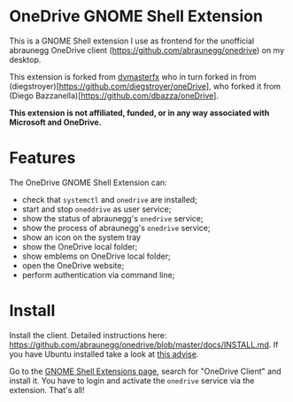 # OneDrive GNOME Shell Extension

This is a GNOME Shell extension I use as frontend for the unofficial abraunegg OneDrive client (https://github.com/abraunegg/onedrive) on my desktop.

This extension is forked from [dvmasterfx](https://github.com/dvmasterfx/Onedrive-Gnome-Shell-45) who in turn forked in from (diegstroyer)[https://github.com/diegstroyer/oneDrive], who forked it from (Diego Bazzanella)[https://github.com/dbazza/oneDrive].

**This extension is not affiliated, funded, or in any way associated with Microsoft and OneDrive.**

# Features

The OneDrive GNOME Shell Extension can:

- check that `systemctl` and `onedrive` are installed;
- start and stop `oneddrive` as user service;
- show the status of abraunegg's `onedrive` service;
- show the process of abraunegg's `onedrive` service;
- show an icon on the system tray
- show the OneDrive local folder;
- show emblems on OneDrive local folder;
- open the OneDrive website;
- perform authentication via command line;

# Install

Install the client. Detailed instructions here: https://github.com/abraunegg/onedrive/blob/master/docs/INSTALL.md. If you have Ubuntu installed take a look at [this advise](https://github.com/abraunegg/onedrive/blob/master/docs/INSTALL.md#important-information-for-all-ubuntu-and-ubuntu-based-distribution-users).

Go to the [GNOME Shell Extensions page](https://extensions.gnome.org/), search for "OneDrive Client" and install it. You have to login and activate the `onedrive` service via the extension. That's all!
